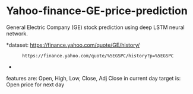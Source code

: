 # Yahoo-finance-GE-price-prediction

General Electric Company (GE) stock prediction using deep LSTM neural network.


*dataset: https://finance.yahoo.com/quote/GE/history/

          https://finance.yahoo.com/quote/%5EGSPC/history?p=%5EGSPC
         
         
*
features are: Open, High, Low, Close, Adj Close in current day
target is: Open price for next day

